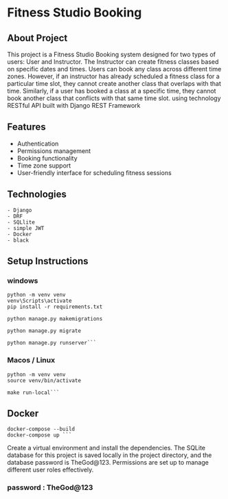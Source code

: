 # Fitness Studio Booking


## About Project
This project is a Fitness Studio Booking system designed for two types of users: User and Instructor. The Instructor can create fitness classes based on specific dates and times. Users can book any class across different time zones. However, if an instructor has already scheduled a fitness class for a particular time slot, they cannot create another class that overlaps with that time. Similarly, if a user has booked a class at a specific time, they cannot book another class that conflicts with that same time slot. using technology  RESTful API built with Django REST Framework

## Features
- Authentication
- Permissions management
- Booking functionality
- Time zone support
- User-friendly interface for scheduling fitness sessions

## Technologies 
    - Django
    - DRF
    - SQLlite
    - simple JWT
    - Docker
    - black

## Setup Instructions

### windows
    python -m venv venv 
    venv\Scripts\activate
    pip install -r requirements.txt

    python manage.py makemigrations 

    python manage.py migrate       

    python manage.py runserver```



### Macos / Linux
    python -m venv venv
    source venv/bin/activate

    make run-local```

## Docker
    docker-compose --build
    docker-compose up ```



Create a virtual environment and install the dependencies. The SQLite database for this project is saved locally in the project directory, and the database password is TheGod@123. Permissions are set up to manage different user roles effectively.



### password : TheGod@123